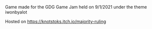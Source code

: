 Game made for the GDG Game Jam held on 9/1/2021 under the theme iwonbyalot

Hosted on https://knotstoks.itch.io/majority-ruling
